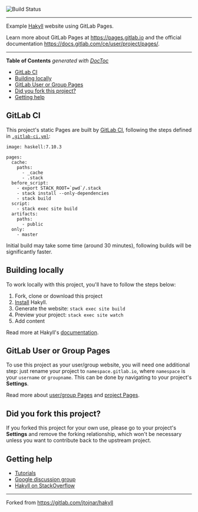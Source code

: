 ![Build Status](https://gitlab.com/pages/hakyll/badges/master/build.svg)

---

Example [Hakyll] website using GitLab Pages.

Learn more about GitLab Pages at https://pages.gitlab.io and the official
documentation https://docs.gitlab.com/ce/user/project/pages/.

---

<!-- START doctoc generated TOC please keep comment here to allow auto update -->
<!-- DON'T EDIT THIS SECTION, INSTEAD RE-RUN doctoc TO UPDATE -->

**Table of Contents** _generated with [DocToc](https://github.com/thlorenz/doctoc)_

- [GitLab CI](#gitlab-ci)
- [Building locally](#building-locally)
- [GitLab User or Group Pages](#gitlab-user-or-group-pages)
- [Did you fork this project?](#did-you-fork-this-project)
- [Getting help](#getting-help)

<!-- END doctoc generated TOC please keep comment here to allow auto update -->

## GitLab CI

This project's static Pages are built by [GitLab CI][ci], following the steps
defined in [`.gitlab-ci.yml`](.gitlab-ci.yml):

```
image: haskell:7.10.3

pages:
  cache:
    paths:
      - _cache
      - .stack
  before_script:
    - export STACK_ROOT=`pwd`/.stack
    - stack install --only-dependencies
    - stack build
  script:
    - stack exec site build
  artifacts:
    paths:
      - public
  only:
    - master
```

Initial build may take some time (around 30 minutes), following builds will be significantly faster.

## Building locally

To work locally with this project, you'll have to follow the steps below:

1. Fork, clone or download this project
1. [Install][] Hakyll.
1. Generate the website: `stack exec site build`
1. Preview your project: `stack exec site watch`
1. Add content

Read more at Hakyll's [documentation][hakyll].

## GitLab User or Group Pages

To use this project as your user/group website, you will need one additional
step: just rename your project to `namespace.gitlab.io`, where `namespace` is
your `username` or `groupname`. This can be done by navigating to your
project's **Settings**.

Read more about [user/group Pages][userpages] and [project Pages][projpages].

## Did you fork this project?

If you forked this project for your own use, please go to your project's
**Settings** and remove the forking relationship, which won't be necessary
unless you want to contribute back to the upstream project.

## Getting help

- [Tutorials](https://jaspervdj.be/hakyll/tutorials.html)
- [Google discussion group](https://groups.google.com/forum/#!forum/hakyll)
- [Hakyll on StackOverflow](https://stackoverflow.com/questions/tagged/hakyll)

---

Forked from https://gitlab.com/jtojnar/hakyll

[ci]: https://about.gitlab.com/gitlab-ci/
[hakyll]: https://jaspervdj.be/hakyll/
[install]: https://jaspervdj.be/hakyll/tutorials/01-installation.html
[documentation]: http://link-to-main-documentation-page
[userpages]: https://docs.gitlab.com/ce/user/project/pages/introduction.html#user-or-group-pages
[projpages]: https://docs.gitlab.com/ce/user/project/pages/introduction.html#project-pages

